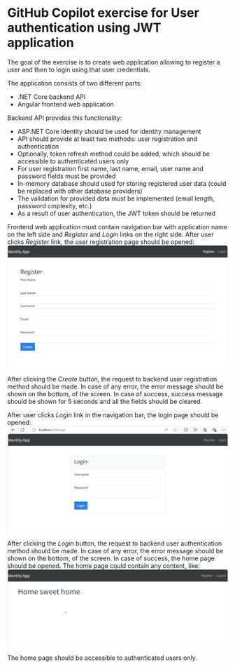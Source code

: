 # GitHub Copilot exercise for User authentication using JWT application

The goal of the exercise is to create web application allowing to register a user and then to login using that user credentials.

The application consists of two different parts:
* .NET Core backend API
* Angular frontend web application

Backend API provides this functionality:
* ASP.NET Core Identity should be used for identity management
* API should provide at least two methods: user registration and authentication
* Optionally, token refresh method could be added, which should be accessible to authenticated users only
* For user registration first name, last name, email, user name and password fields must be provided
* In-memory database should used for storing registered user data (could be replaced with other database providers)
* The validation for provided data must be implemented (email length, password cmplexity, etc.)
* As a result of user authentication, the JWT token should be returned

Frontend web application must contain navigation bar with application name on the left side and *Register* and *Login* links on the right side. After user clicks *Register* link, the user registration page should be opened:
![image](images/Register.png)

After clicking the *Create* button, the request to backend user registration method should be made. In case of any error, the error message should be shown on the bottom, of the screen. In case of success, success message should be shown for 5 seconds and all the fields should be cleared.

After user clicks *Login* link in the navigation bar, the login page should be opened:
![image](images/Login.png)

After clicking the *Login* button, the request to backend user authentication method should be made. In case of any error, the error message should be shown on the bottom, of the screen. In case of success, the home page should be opened. The home page could contain any content, like:
![image](images/AuthenticatedHomePage.png)

The home page should be accessible to authenticated users only.
